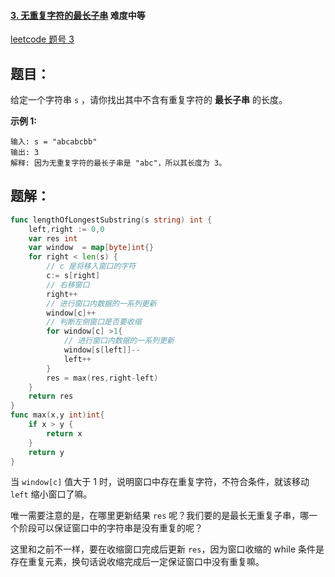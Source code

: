 #### [3. 无重复字符的最长子串](https://leetcode-cn.com/problems/longest-substring-without-repeating-characters/) 难度中等

[leetcode 题号 3](https://leetcode-cn.com/problems/longest-substring-without-repeating-characters/)

## 题目：

给定一个字符串 `s` ，请你找出其中不含有重复字符的 **最长子串** 的长度。

**示例 1:**

```
输入: s = "abcabcbb"
输出: 3 
解释: 因为无重复字符的最长子串是 "abc"，所以其长度为 3。
```



## 题解：

```go
func lengthOfLongestSubstring(s string) int {
	left,right := 0,0
	var res int
	var window  = map[byte]int{}
	for right < len(s) {
		// c 是将移入窗口的字符
		c:= s[right]
		// 右移窗口
		right++
		// 进行窗口内数据的一系列更新
		window[c]++
		// 判断左侧窗口是否要收缩
		for window[c] >1{
			// 进行窗口内数据的一系列更新
			window[s[left]]--
			left++
		}
		res = max(res,right-left)
	}
	return res
}
func max(x,y int)int{
	if x > y {
		return x
	}
	return y
}
```

当 `window[c]` 值大于 1 时，说明窗口中存在重复字符，不符合条件，就该移动 `left` 缩小窗口了嘛。

唯一需要注意的是，在哪里更新结果 `res` 呢？我们要的是最长无重复子串，哪一个阶段可以保证窗口中的字符串是没有重复的呢？

这里和之前不一样，要在收缩窗口完成后更新 `res`，因为窗口收缩的 while 条件是存在重复元素，换句话说收缩完成后一定保证窗口中没有重复嘛。
